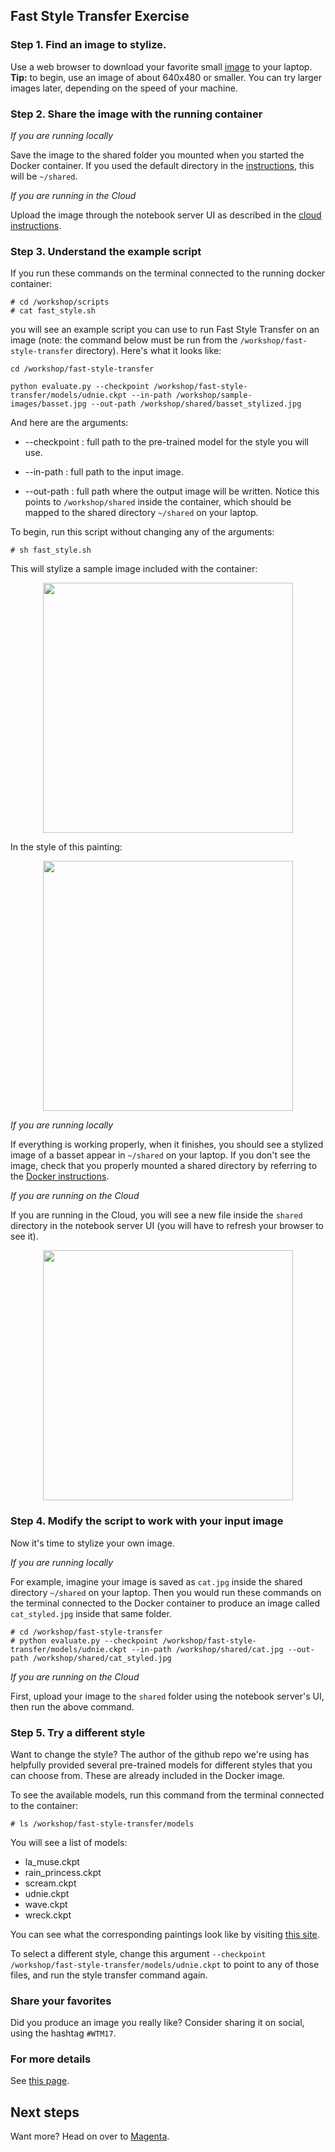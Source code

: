 ## Fast Style Transfer Exercise

### Step 1. Find an image to stylize.

Use a web browser to download your favorite small [image](https://upload.wikimedia.org/wikipedia/commons/a/af/Cara_de_quem_caiu_do_caminh%C3%A3o..._%28cropped%29.jpg) to your laptop. **Tip:** to begin, use an image of about 640x480 or smaller. You can try larger images later, depending on the speed of your machine.

### Step 2. Share the image with the running container

*If you are running locally*

Save the image to the shared folder you mounted when you started the Docker container. If you used the default directory in the [instructions](install-local.md), this will be ```~/shared```.

*If you are running in the Cloud*

Upload the image through the notebook server UI as described in the [cloud instructions](install-cloud.md).

### Step 3. Understand the example script

If you run these commands on the terminal connected to the running docker container:

```
# cd /workshop/scripts
# cat fast_style.sh
```

you will see an example script you can use to run Fast Style Transfer on an image (note: the command below must be run from the ``/workshop/fast-style-transfer`` directory). Here's what it looks like:

```
cd /workshop/fast-style-transfer

python evaluate.py --checkpoint /workshop/fast-style-transfer/models/udnie.ckpt --in-path /workshop/sample-images/basset.jpg --out-path /workshop/shared/basset_stylized.jpg
```

And here are the arguments:

* --checkpoint : full path to the pre-trained model for the style you will use. 

* --in-path : full path to the input image.

* --out-path : full path where the output image will be written. Notice this points to ```/workshop/shared``` inside the container, which should be mapped to the shared directory ```~/shared``` on your laptop.

To begin, run this script without changing any of the arguments:

```# sh fast_style.sh```

This will stylize a sample image included with the container:

<p align="center"><img src = '../container/sample-images/basset.jpg' height='400px'></p>

In the style of this painting:
<p align="center"><img src = '../container/sample-images/udnie.jpg' height='400px'></p>

*If you are running locally*

If everything is working properly, when it finishes, you should see a stylized image of a basset appear in ```~/shared``` on your laptop. If you don't see the image, check that you properly mounted a shared directory by referring to the [Docker instructions](install-local.md). 

*If you are running on the Cloud*

If you are running in the Cloud, you will see a new file inside the ```shared``` directory in the notebook server UI (you will have to refresh your browser to see it).

<p align="center"><img src = '../images/basset_udnie.jpg' height='400px'></p>

### Step 4. Modify the script to work with your input image
Now it's time to stylize your own image. 

*If you are running locally*

For example, imagine your image is saved as ```cat.jpg``` inside the shared directory ```~/shared```  on your laptop. Then you would run these commands on the terminal connected to the Docker container to produce an image called ```cat_styled.jpg``` inside that same folder.

```
# cd /workshop/fast-style-transfer
# python evaluate.py --checkpoint /workshop/fast-style-transfer/models/udnie.ckpt --in-path /workshop/shared/cat.jpg --out-path /workshop/shared/cat_styled.jpg
```

*If you are running on the Cloud*

First, upload your image to the ```shared``` folder using the notebook server's UI, then run the above command.

### Step 5. Try a different style

Want to change the style? The author of the github repo we're using has helpfully provided several pre-trained models for different styles that you can choose from. These are already included in the Docker image.

To see the available models, run this command from the terminal connected to the container:

```# ls /workshop/fast-style-transfer/models ```

You will see a list of models:

* la_muse.ckpt
* rain_princess.ckpt
* scream.ckpt
* udnie.ckpt
* wave.ckpt
* wreck.ckpt

You can see what the corresponding paintings look like by visiting [this site](https://github.com/lengstrom/fast-style-transfer/tree/master/examples/style).

To select a different style, change this argument ```--checkpoint /workshop/fast-style-transfer/models/udnie.ckpt``` to point to any of those files, and run the style transfer command again.

### Share your favorites
Did you produce an image you really like? Consider sharing it on social, using the hashtag ```#WTM17```.

### For more details
See [this page](https://github.com/lengstrom/fast-style-transfer/).

## Next steps
Want more? Head on over to [Magenta](magenta-style-transfer.md).
